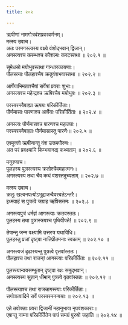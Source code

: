 ```yaml
---
title: २०२

---
```

ऋषीणां नामगोत्रवंशप्रवरवर्णनम्।  
मत्स्य उवाच।  
अतः परमगस्त्यस्य वक्ष्ये वंशोद्भवान् द्विजान्।  
अगस्त्यश्च करम्भश्च कौशल्यः करटस्तथा ॥ २०२.१ ॥  
  
सुमेधसो मयोभुवस्तथा गान्धारकायणाः।  
पौलस्त्याः पौलहाश्चैव क्रतुवंशभवास्तथा ॥ २०२.२ ॥  
  
आर्षेयाभिमताश्चैषां सर्वेषां प्रवराः शुभाः।  
अगस्त्यश्च महेन्द्रश्च ऋषिश्चैव मयोभुवः ॥ २०२.३ ॥  
  
परस्परमवैवाह्या ऋषयः परिकीर्तिताः।  
पौर्णमासाः पारणाश्च आर्षेयाः परिकीर्तिताः ॥ २०२.४ ॥  
  
अगस्त्यः पौर्णमासश्च पारणश्च महातपाः।  
परस्परमवैवाह्याः पौर्णमासास्तु पारणैः॥ २०२.५ ॥  
  
एवमुक्तो ऋषीणान्तु वंश उत्तमपौरुषः।  
अत परं प्रवक्ष्यामि किम्भवानद्य कथ्यताम् ॥ २०२.६ ॥  
  
मनुरुवाच।  
पुलहस्य पुलस्त्यस्य क्रतोश्चैवमहात्मनः।  
अगस्त्यस्य तथा चैव कथं वंशस्तदुच्यताम् ॥ २०२.७ ॥  
  
मत्स्य उवाच।  
क्रतुः खल्वनपत्योऽभूद्राजन्वैवस्वतेऽन्तरै।  
इध्मवाहं स पुत्रत्वे जग्राह ऋषिसत्तमः ॥ २०२.८ ॥  
  
अगस्त्यपुत्रं धर्मज्ञं आगस्त्याः क्रतवस्ततः।  
पुलहस्य तथा पुत्रास्त्रयश्च पृथिवीपते! ॥ २०२.९ ॥  
  
तेषान्तु जन्म वक्ष्यामि उत्तरत्र यथाविधि।  
पुलहस्तु प्रजां दृष्ट्वा नातिप्रीतमनाः स्वकाम् ॥ २०२.१० ॥  
  
अगस्त्यजं दृढास्यन्तु पुत्रत्वे वृतवांस्ततः।  
पौलहाश्च तथा राजन्! आगस्त्याः परिकीर्तिताः ॥ २०२.११ ॥  
  
पुलस्त्यान्वयसम्भूतान् दृष्ट्वा रक्षः समुद्भवान्।  
अगस्त्यस्य सुतान् धीमान् पुत्रत्वे वृतवांस्ततः ॥ २०२.१२ ॥  
  
पौलस्त्याश्च तथा राजन्नागस्त्याः परिकीर्तिताः।  
सगोत्रत्वादिमे सर्वे परस्परमनन्वयाः ॥ २०२.१३ ॥  
  
एते तवोक्ताः प्रवरा द्विजानीं महानुभावा नृपवंशकाराः।  
एषान्तु नाम्ना परिकीर्तितेन पापं समग्रं पुरुषो जहाति ॥ २०२.१४ ॥